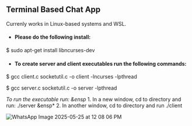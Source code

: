## Terminal Based Chat App

Currenly works in Linux-based systems and WSL.

* #### Please do the following install:
$ sudo apt-get install libncurses-dev


* #### To create server and client executables run the following commands:

$ gcc client.c socketutil.c -o client -lncurses -lpthread

$ gcc server.c  socketutil.c -o server -lpthread

*To run the executable run:
&ensp* 1. In a new window, cd to directory and run: ./server
&ensp* 2. In another window, cd to directory and run ./client


![WhatsApp Image 2025-05-25 at 12 08 06 PM](https://github.com/user-attachments/assets/7e1622bd-6b87-4c0d-b04d-18c082ae9ffe)


